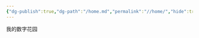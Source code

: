 ```yaml
---
{"dg-publish":true,"dg-path":"/home.md","permalink":"//home/","hide":true,"tags":["gardenEntry"]}
---
```


我的数字花园
